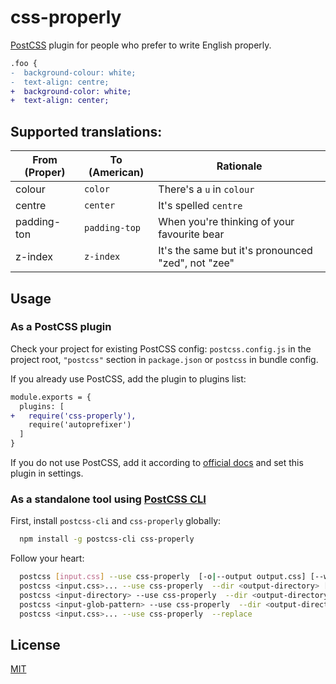 # css-properly

[PostCSS] plugin for people who prefer to write English properly.

[PostCSS]: https://github.com/postcss/postcss

```diff
.foo {
-  background-colour: white;
-  text-align: centre;
+  background-color: white;
+  text-align: center;
```

## Supported translations:

| From (Proper) | To (American) | Rationale |
|---------------|---------------|-----------|
| colour | `color` | There's a `u` in `colour` |
| centre | `center` | It's spelled `centre` |
| padding-ton | `padding-top` | When you're thinking of your favourite bear |
| z-index | `z-index` | It's the same but it's pronounced "zed", not "zee" |

## Usage

### As a PostCSS plugin

Check your project for existing PostCSS config: `postcss.config.js`
in the project root, `"postcss"` section in `package.json`
or `postcss` in bundle config.

If you already use PostCSS, add the plugin to plugins list:

```diff
module.exports = {
  plugins: [
+   require('css-properly'),
    require('autoprefixer')
  ]
}
```

If you do not use PostCSS, add it according to [official docs]
and set this plugin in settings.

[official docs]: https://github.com/postcss/postcss#usage

### As a standalone tool using [PostCSS CLI](https://github.com/postcss/postcss-cli)

First, install `postcss-cli` and `css-properly` globally:

```sh
  npm install -g postcss-cli css-properly
```

Follow your heart:

```sh
  postcss [input.css] --use css-properly  [-o|--output output.css] [--watch|-w]
  postcss <input.css>... --use css-properly  --dir <output-directory> [--watch|-w]
  postcss <input-directory> --use css-properly  --dir <output-directory> [--watch|-w]
  postcss <input-glob-pattern> --use css-properly  --dir <output-directory> [--watch|-w]
  postcss <input.css>... --use css-properly  --replace
```

## License

[MIT](LICENSE)


